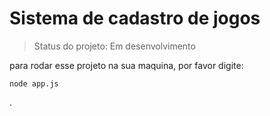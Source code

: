<h1>Sistema de cadastro de jogos</h1>

> Status do projeto: Em desenvolvimento

para rodar esse projeto na sua maquina, por favor digite:

```
node app.js
```


.